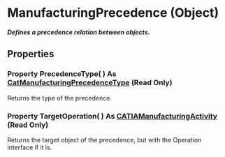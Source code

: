 # ManufacturingPrecedence (Object)

**_Defines a precedence relation between objects._**

## Properties

### Property **PrecedenceType**( ) As [CatManufacturingPrecedenceType](../ManufacturingInterfaces/enum_CatManufacturingPrecedenceType_188280.md) (Read Only)

Returns the type of the precedence.  
### Property **TargetOperation**( ) As [CATIAManufacturingActivity](../ManufacturingInterfaces/interface_ManufacturingActivity_95999.md) (Read Only)

Returns the target object of the precedence, but with the Operation interface if it is.